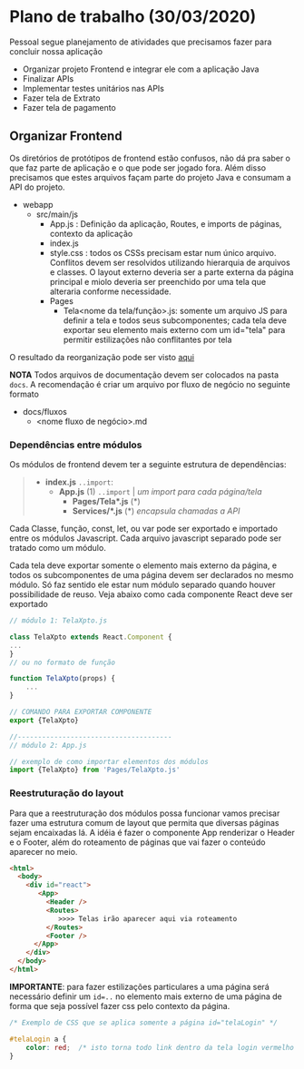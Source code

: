 # Plano de trabalho (30/03/2020)

Pessoal segue planejamento de atividades que precisamos fazer para concluir nossa aplicação

  - Organizar projeto Frontend e integrar ele com a aplicação Java
  - Finalizar APIs
  - Implementar testes unitários nas APIs
  - Fazer tela de Extrato
  - Fazer tela de pagamento


## Organizar Frontend

Os diretórios de protótipos de frontend estão confusos, não dá pra saber o que faz parte de aplicação e o que pode ser jogado fora. Além disso precisamos que estes arquivos façam parte do projeto Java e consumam a API do projeto.

- webapp
  - src/main/js
    - App.js : Definição da aplicação, Routes, e imports de páginas, contexto da aplicação
    - index.js
    - style.css : todos os CSSs precisam estar num único arquivo. Conflitos devem ser resolvidos utilizando hierarquia de arquivos e classes. O layout externo deveria ser a parte externa da página principal e miolo deveria ser preenchido por uma tela que alteraria conforme necessidade.
    - Pages
      - Tela<nome da tela/função>.js: somente um arquivo JS para definir a tela e todos seus subcomponentes; cada tela deve exportar seu elemento mais externo com um id="tela<NomeTela>" para permitir estilizações não conflitantes por tela 

O resultado da reorganização pode ser visto [aqui](./reorganizacao_front.html) 

**NOTA**
Todos arquivos de documentação devem ser colocados na pasta `docs`. A recomendação é criar um arquivo por fluxo de negócio no seguinte formato

 - docs/fluxos
   - <nome fluxo de negócio>.md   

### Dependências entre módulos

Os módulos de frontend devem ter a seguinte estrutura de dependências:

> - **index.js**  `..import`:
>   - **App.js** (1) `..import` | _um import para cada página/tela_
>     - **Pages/Tela\*.js** (\*)  
>     - **Services/\*.js** (\*)  _encapsula chamadas a API_ 

Cada Classe, função, const, let, ou var pode ser exportado e importado entre os módulos Javascript. Cada arquivo javascript separado pode ser tratado como um módulo. 

Cada tela deve exportar somente o elemento mais externo da página, e todos os subcomponentes de uma página devem ser declarados no mesmo módulo. Só faz sentido ele estar num módulo separado quando houver possibilidade de reuso. Veja abaixo como cada componente React deve ser exportado

```js
// módulo 1: TelaXpto.js

class TelaXpto extends React.Component {
...
}    
// ou no formato de função

function TelaXpto(props) {
    ...
}

// COMANDO PARA EXPORTAR COMPONENTE
export {TelaXpto}

//--------------------------------------
// módulo 2: App.js

// exemplo de como importar elementos dos módulos
import {TelaXpto} from 'Pages/TelaXpto.js'

```

### Reestruturação do layout
Para que a reestruturação dos módulos possa funcionar vamos precisar fazer uma estrutura comum de layout que permita que diversas páginas sejam encaixadas lá.
A idéia é fazer o componente App renderizar o Header e o Footer, além do roteamento de páginas que vai fazer o conteúdo aparecer no meio.

```html
<html>
  <body>
    <div id="react">
       <App>
         <Header />
         <Routes>
            >>>> Telas irão aparecer aqui via roteamento
         </Routes>
         <Footer />
      </App>
    </div>
  </body>
</html>     
```

**IMPORTANTE**: para fazer estilizações particulares a uma página será necessário definir um  `id=..` no elemento mais externo de uma página de forma que seja possível fazer css pelo contexto da página.

```css
/* Exemplo de CSS que se aplica somente a página id="telaLogin" */

#telaLogin a {
    color: red;  /* isto torna todo link dentro da tela login vermelho */
}
```
